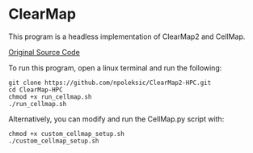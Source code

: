 ClearMap
========

This program is a headless implementation of ClearMap2 and CellMap.

[Original Source Code](https://github.com/ChristophKirst/ClearMap2/)

To run this program, open a linux terminal and run the following:
  
    git clone https://github.com/npoleksic/ClearMap2-HPC.git
    cd ClearMap-HPC
    chmod +x run_cellmap.sh
    ./run_cellmap.sh

Alternatively, you can modify and run the CellMap.py script with:

    chmod +x custom_cellmap_setup.sh
    ./custom_cellmap_setup.sh
